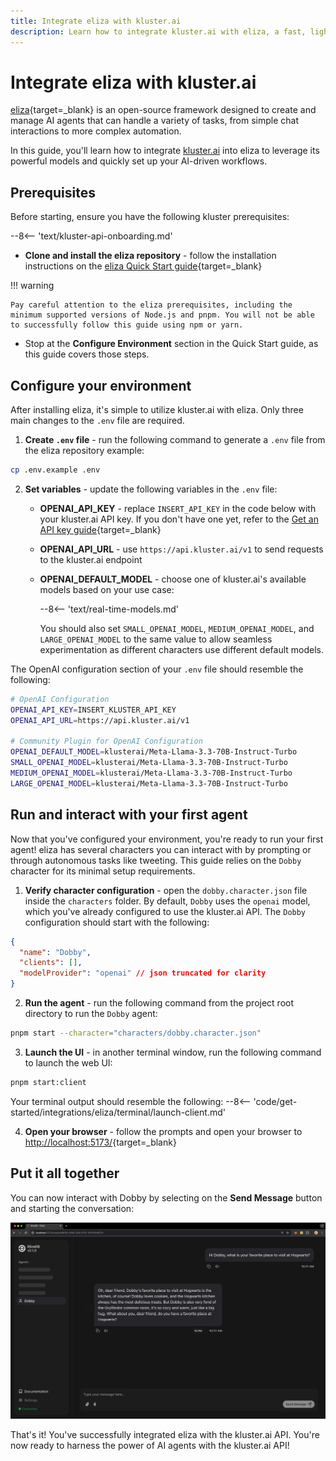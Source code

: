 ```yaml
---
title: Integrate eliza with kluster.ai
description: Learn how to integrate kluster.ai with eliza, a fast, lightweight, and flexible AI agent framework, to launch and configure your own AI agent chatbot. 
---
```


# Integrate eliza with kluster.ai

[eliza](https://elizaos.github.io/eliza/){target=\_blank} is an open-source framework designed to create and manage AI agents that can handle a variety of tasks, from simple chat interactions to more complex automation.

In this guide, you'll learn how to integrate [kluster.ai](https://www.kluster.ai/) into eliza to leverage its powerful models and quickly set up your AI-driven workflows.

## Prerequisites

Before starting, ensure you have the following kluster prerequisites:

--8<-- 'text/kluster-api-onboarding.md'
- **Clone and install the eliza repository** - follow the installation instructions on the [eliza Quick Start guide](https://elizaos.github.io/eliza/docs/quickstart/){target=\_blank}
    
!!! warning

    Pay careful attention to the eliza prerequisites, including the minimum supported versions of Node.js and pnpm. You will not be able to successfully follow this guide using npm or yarn.

- Stop at the **Configure Environment** section in the Quick Start guide, as this guide covers those steps. 

## Configure your environment

After installing eliza, it's simple to utilize kluster.ai with eliza. Only three main changes to the `.env` file are required. 

1. **Create `.env` file** - run the following command to generate a `.env` file from the eliza repository example:
```bash
cp .env.example .env
```

2. **Set variables** - update the following variables in the `.env` file:
    - **OPENAI_API_KEY** - replace `INSERT_API_KEY` in the code below with your kluster.ai API key. If you don't have one yet, refer to the [Get an API key guide](/get-started/get-api-key/){target=\_blank}
    - **OPENAI_API_URL** - use `https://api.kluster.ai/v1` to send requests to the kluster.ai endpoint
    - **OPENAI_DEFAULT_MODEL** - choose one of kluster.ai's available models based on your use case:

        --8<-- 'text/real-time-models.md'
      
      You should also set `SMALL_OPENAI_MODEL`, `MEDIUM_OPENAI_MODEL`, and `LARGE_OPENAI_MODEL` to the same value to allow seamless experimentation as different characters use different default models.

The OpenAI configuration section of your `.env` file should resemble the following:

```bash title=".env"
# OpenAI Configuration
OPENAI_API_KEY=INSERT_KLUSTER_API_KEY
OPENAI_API_URL=https://api.kluster.ai/v1

# Community Plugin for OpenAI Configuration
OPENAI_DEFAULT_MODEL=klusterai/Meta-Llama-3.3-70B-Instruct-Turbo
SMALL_OPENAI_MODEL=klusterai/Meta-Llama-3.3-70B-Instruct-Turbo
MEDIUM_OPENAI_MODEL=klusterai/Meta-Llama-3.3-70B-Instruct-Turbo
LARGE_OPENAI_MODEL=klusterai/Meta-Llama-3.3-70B-Instruct-Turbo
```

## Run and interact with your first agent

Now that you've configured your environment, you're ready to run your first agent! eliza has several characters you can interact with by prompting or through autonomous tasks like tweeting. This guide relies on the `Dobby` character for its minimal setup requirements.

1. **Verify character configuration** - open the `dobby.character.json` file inside the `characters` folder. By default, `Dobby` uses the `openai` model, which you've already configured to use the kluster.ai API. The `Dobby` configuration should start with the following:
```json title="dobby.character.json"
{
  "name": "Dobby",
  "clients": [],
  "modelProvider": "openai" // json truncated for clarity
}
```

2. **Run the agent** - run the following command from the project root directory to run the `Dobby` agent:
```bash
pnpm start --character="characters/dobby.character.json"
``` 

3. **Launch the UI** - in another terminal window, run the following command to launch the web UI: 
```bash
pnpm start:client
```
  Your terminal output should resemble the following:
  --8<-- 'code/get-started/integrations/eliza/terminal/launch-client.md'

4. **Open your browser** - follow the prompts and open your browser to [http://localhost:5173/](http://localhost:5173/){target=\_blank}

## Put it all together

You can now interact with Dobby by selecting on the **Send Message** button and starting the conversation: 

![Chat with Dobby AI agent](/images/get-started/integrations/eliza/eliza-1.webp)

That's it! You've successfully integrated eliza with the kluster.ai API. You're now ready to harness the power of AI agents with the kluster.ai API!